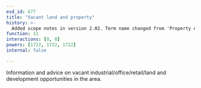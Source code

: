 ```yaml
---
esd_id: 677
title: "Vacant land and property"
history: >-
  Added scope notes in version 2.02. Term name changed from 'Property enquiries' to 'Land and property - property enquiries' in version 3.00. Name changed to 'Vacant land and property' in version 4.00.
function: 11
interactions: [0, 8]
powers: [1722, 1722, 1722]
internal: false

---
```


Information and advice on vacant industrial/office/retail/land and development opportunities in the area.

